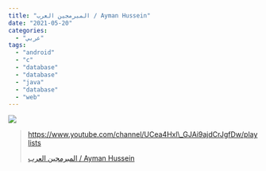 ```yaml
---
title: "المبرمجين العرب / Ayman Hussein"
date: "2021-05-20"
categories:
  - "عربي"
tags:
  - "android"
  - "c"
  - "database"
  - "database"
  - "java"
  - "database"
  - "web"
---
```


![](https://yt3.ggpht.com/ytc/AAUvwnjnb0C0u322NU1M2AtN2OAClGKCujMlyfePp9qa=s176-c-k-c0x00ffffff-no-rj)

> https://www.youtube.com/channel/UCea4Hxl\_GJAi9ajdCrJgfDw/playlists
>
> [المبرمجين العرب / Ayman Hussein](https://www.youtube.com/channel/UCea4Hxl_GJAi9ajdCrJgfDw/playlists)
